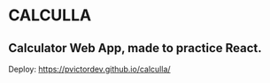 # CALCULLA
## Calculator Web App, made to practice React.
Deploy: https://pvictordev.github.io/calculla/





